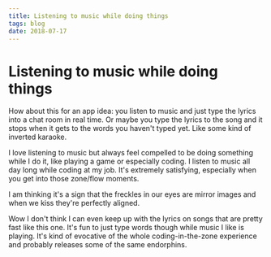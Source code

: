 ```yaml
---
title: Listening to music while doing things
tags: blog
date: 2018-07-17
---
```

# Listening to music while doing things

How about this for an app idea: you listen to music and just type the lyrics into a chat room in real time. Or maybe you type the lyrics to the song and it stops when it gets to the words you haven't typed yet. Like some kind of inverted karaoke.

I love listening to music but always feel compelled to be doing something while I do it, like playing a game or especially coding. I listen to music all day long while coding at my job. It's extremely satisfying, especially when you get into those zone/flow moments.

I am thinking it's a sign that the freckles in our eyes are mirror images and when we kiss they're perfectly aligned.

Wow I don't think I can even keep up with the lyrics on songs that are pretty fast like this one. It's fun to just type words though while music I like is playing. It's kind of evocative of the whole coding-in-the-zone experience and probably releases some of the same endorphins.